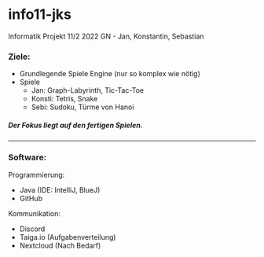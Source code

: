 # info11-jks
Informatik Projekt 11/2 2022 GN - Jan, Konstantin, Sebastian 


### Ziele:
- Grundlegende Spiele Engine (nur so komplex wie nötig) 
- Spiele
  - Jan: Graph-Labyrinth, Tic-Tac-Toe
  - Konsti: Tetris, Snake
  - Sebi: Sudoku, Türme von Hanoi


##### Der Fokus liegt auf den fertigen Spielen.

---

### Software:
Programmierung:
- Java (IDE: IntelliJ, BlueJ)
- GitHub

Kommunikation:
- Discord
- Taiga.io (Aufgabenverteilung)
- Nextcloud (Nach Bedarf)